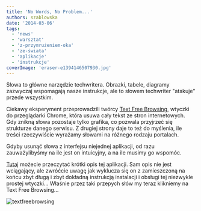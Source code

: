 ```yaml
---
title: 'No Words, No Problem...'
authors: szablowska
date: '2014-03-06'
tags:
  - 'news'
  - 'warsztat'
  - 'z-przymrużeniem-oka'
  - 'ze-świata'
  - 'aplikacje'
  - 'instrukcje'
coverImage: 'eraser-e1394146507930.jpg'
---
```


Słowa to główne narzędzie techwritera. Obrazki, tabele, diagramy zazwyczaj
wspomagają nasze instrukcje, ale to słowem techwriter "atakuje" przede
wszystkim.

<!--truncate-->

Ciekawy eksperyment przeprowadzili twórcy
[Text Free Browsing](https://chrome.google.com/webstore/detail/text-free-browsing/ioglfbphilinnhdmfbmfljmhemegfcdg 'Text Free Browsing'), wtyczki
do przeglądarki Chrome, która usuwa cały tekst ze stron internetowych. Gdy
znikną słowa pozostaje tylko grafika, co pozwala przyjrzeć się strukturze danego
serwisu. Z drugiej strony daje to też do myślenia, ile treści rzeczywiście
wyrażamy słowami na różnego rodzaju portalach.

Gdyby usunąć słowa z interfejsu niejednej aplikacji, od razu zauważylibyśmy na
ile jest on intuicyjny, a na ile musimy go wspomóc.

[Tutaj](https://www.yahoo.com/tech/hate-reading-but-love-the-internet-text-free-76461431180.html 'Text Free Browsing')
możecie przeczytać krótki opis tej aplikacji. Sam opis nie jest wciągający, ale
zwróćcie uwagę jak wyklucza się on z zamieszczoną na końcu zbyt długą i zbyt
dokładną instrukcją instalacji i obsługi tej niezwykle prostej wtyczki...
Właśnie przez taki przepych słów my teraz klikniemy na Text Free Browsing...

![textfreebrowsing](images/textfreebrowsing-300x186.png)
